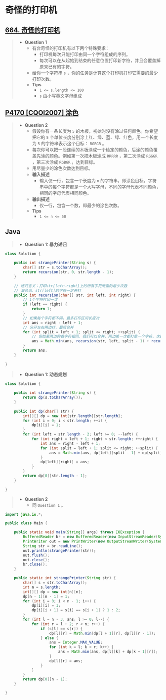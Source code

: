 # 奇怪的打印机

## [664. 奇怪的打印机](https://leetcode.cn/problems/strange-printer/)

> - **Question 1**
>   - 有台奇怪的打印机有以下两个特殊要求：
>     - 打印机每次只能打印由同一个字符组成的序列。
>     - 每次可以在从起始到结束的任意位置打印新字符，并且会覆盖掉原来已有的字符。
>   - 给你一个字符串 `s` ，你的任务是计算这个打印机打印它需要的最少打印次数。
>   - **Tips**
>     - `1 <= s.length <= 100`
>     - `s` 由小写英文字母组成

## [P4170 [CQOI2007] 涂色](https://www.luogu.com.cn/problem/P4170)

> - **Question 2**
>   - 假设你有一条长度为 `5` 的木板，初始时没有涂过任何颜色。你希望把它的 `5` 个单位长度分别涂上红、绿、蓝、绿、红色，用一个长度为 `5` 的字符串表示这个目标： `RGBGR` 。
>   - 每次你可以把一段连续的木板涂成一个给定的颜色，后涂的颜色覆盖先涂的颜色。例如第一次把木板涂成 `RRRRR` ，第二次涂成 `RGGGR` ，第三次涂成 `RGBGR` ，达到目标。
>   - 用尽量少的涂色次数达到目标。
>   - **输入描述**
>     - 输入仅一行，包含一个长度为 `n` 的字符串，即涂色目标。字符串中的每个字符都是一个大写字母，不同的字母代表不同颜色，相同的字母代表相同颜色。
>   - **输出描述**
>     - 仅一行，包含一个数，即最少的涂色次数。
>   - **Tips**
>     - `1 <= n <= 50`

## Java

> - **Question 1: 暴力递归**

```java
class Solution {
    
    public int strangePrinter(String s) {
        char[] str = s.toCharArray();
        return recursion(str, 0, str.length - 1);
    }
    
    // 递归含义：打印str[left~right]上的所有字符所需的最少次数
    // 潜台词，str[left]的字符一定先打
    public int recursion(char[] str, int left, int right) {
        // 1个字符打印一次
        if (left == right) {
            return 1;
        }
        // 如果每个字符都不同，最多打印区间长度次
        int ans = right - left + 1;
        // 分开左右两边打，最后合并
        for (int split = left + 1; split <= right; ++split) {
            // 但如果两边的首字符相同，我们可以合并，两边第一次都打第一个字符，次数-1
            ans = Math.min(ans, recursion(str, left, split - 1) + recursion(str, split, right) - (str[left] == str[split] ? 1 : 0));
        }
        return ans;
    }
    
}
```

> - **Question 1: 动态规划**

```java
class Solution {
    
    public int strangePrinter(String s) {
        return dp(s.toCharArray());
    }
    
    public int dp(char[] str) {
        int[][] dp = new int[str.length][str.length];
        for (int i = 0; i < str.length; ++i) {
            dp[i][i] = 1;
        }
        for (int left = str.length - 2; left >= 0; --left) {
            for (int right = left + 1; right < str.length; ++right) {
                int ans = right - left + 1;
                for (int split = left + 1; split <= right; ++split) {
                    ans = Math.min(ans, dp[left][split - 1] + dp[split][right] - (str[left] == str[split] ? 1 : 0));
                }
                dp[left][right] = ans;
            }
        }
        return dp[0][str.length - 1];
    }
    
}
```

> - **Question 2**
>   - 同 `Question 1` 。

```java
import java.io.*;

public class Main {

    public static void main(String[] args) throws IOException {
        BufferedReader br = new BufferedReader(new InputStreamReader(System.in));
        PrintWriter out = new PrintWriter(new OutputStreamWriter(System.out));
        String str = br.readLine();
        out.println(strangePrinter(str));
        out.flush();
        out.close();
        br.close();
    }

    public static int strangePrinter(String str) {
        char[] s = str.toCharArray();
        int n = s.length;
        int[][] dp = new int[n][n];
        dp[n - 1][n - 1] = 1;
        for (int i = 0; i < n - 1; i++) {
            dp[i][i] = 1;
            dp[i][i + 1] = s[i] == s[i + 1] ? 1 : 2;
        }
        for (int l = n - 3, ans; l >= 0; l--) {
            for (int r = l + 2; r < n; r++) {
                if (s[l] == s[r]) {
                    dp[l][r] = Math.min(dp[l + 1][r], dp[l][r - 1]);
                } else {
                    ans = Integer.MAX_VALUE;
                    for (int k = l; k < r; k++) {
                        ans = Math.min(ans, dp[l][k] + dp[k + 1][r]);
                    }
                    dp[l][r] = ans;
                }
            }
        }
        return dp[0][n - 1];
    }

}
```
